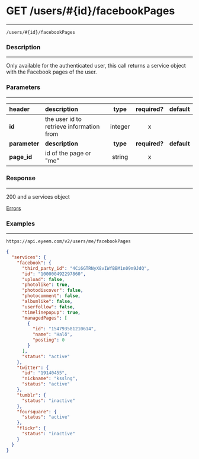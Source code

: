 # GET /users/#{id}/facebookPages    
***
`/users/#{id}/facebookPages`

### Description
***
Only available for the authenticated user, this call returns a service object with the Facebook pages of the user.

### Parameters
***
|header| description| type |required? |default|
|:---------|:--------------|:----------:|:------------:|:------------:|
|**id**|the user id to retrieve information from|integer|x||
|**parameter**| **description**| **type** |**required?** |**default**|
|**page_id**|id of the page or "me"|string|x||

### Response
***

200 and a services object


[Errors](../../resources/errors.md#files)

### Examples
***

`https://api.eyeem.com/v2/users/me/facebookPages`


```json
{
  "services": {
    "facebook": {
      "third_party_id": "4Ci6GTRNyX8vIWfBBM1n09m9JdQ",
      "id": "100000492297860",
      "upload": false,
      "photolike": true,
      "photodiscover": false,
      "photocomment": false,
      "albumlike": false,
      "userfollow": false,
      "timelinepopup": true,
      "managedPages": [
        {
          "id": "154793581210614",
          "name": "Halö",
          "posting": 0
        }
      ],
      "status": "active"
    },
    "twitter": {
      "id": "19140455",
      "nickname": "ksslng",
      "status": "active"
    },
    "tumblr": {
      "status": "inactive"
    },
    "foursquare": {
      "status": "active"
    },
    "flickr": {
      "status": "inactive"
    }
  }
}

```